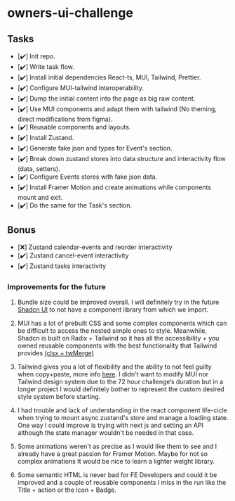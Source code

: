# owners-ui-challenge

## Tasks

- [✔️] Init repo.
- [✔️] Write task flow.
- [✔️] Install initial dependencies React-ts, MUI, Tailwind, Prettier.
- [✔️] Configure MUI-tailwind interoperability.
- [✔️] Dump the initial content into the page as big raw content.
- [✔️] Use MUI components and adapt them with tailwind (No theming, direct modifications from figma).
- [✔️] Reusable components and layouts.
- [✔️] Install Zustand.
- [✔️] Generate fake json and types for Event's section.
- [✔️] Break down zustand stores into data structure and interactivity flow (data, setters).
- [✔️] Configure Events stores with fake json data.
- [✔️] Install Framer Motion and create animations while components mount and exit.
- [✔️] Do the same for the Task's section.

## Bonus

- [❌] Zustand calendar-events and reorder interactivity
- [✔️] Zustand cancel-event interactivity
- [✔️] Zustand tasks interactivity

### Improvements for the future

1. Bundle size could be improved overall. I will definitely try in the future [Shadcn UI](https://ui.shadcn.com/) to not have a component library from which we import.

2. MUI has a lot of prebuilt CSS and some complex components which can be difficult to access the nested simple ones to style. Meanwhile, Shadcn is built on Radix + Tailwind so it has all the accessibility + you owned reusable components with the best functionality that Tailwind provides [(clsx + twMerge)](<(https://www.google.com)>)

3. Tailwind gives you a lot of flexibility and the ability to not feel guilty when copy+paste, more info [here](https://tailwindcss.com/docs/reusing-styles). I didn't want to modify MUI nor Tailwind design system due to the 72 hour challenge’s duration but in a longer project I would definitely bother to represent the custom desired style system before starting.

4. I had trouble and lack of understanding in the react component life-cicle when trying to mount async zustand's store and manage a loading state. One way I could improve is trying with next js and setting an API although the state manager wouldn't be needed in that case.

5. Some animations weren't as precise as I would like them to see and I already have a great passion for Framer Motion. Maybe for not so complex animations It would be nice to learn a lighter weight library.

6. Some semantic HTML is never bad for FE Developers and could it be improved and a couple of reusable components I miss in the run like the Title + action or the Icon + Badge.
